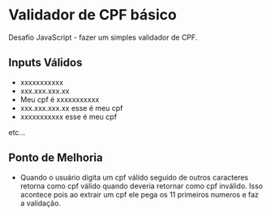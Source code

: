 # Validador de CPF básico

Desafio JavaScript - fazer um simples validador de CPF.

## Inputs Válidos

- xxxxxxxxxxx
- xxx.xxx.xxx.xx
- Meu cpf é xxxxxxxxxxx
- xxx.xxx.xxx.xx esse é meu cpf
- xxxxxxxxxxx esse é meu cpf

etc...

## Ponto de Melhoria

- Quando o usuário digita um cpf válido seguido de outros caracteres retorna como cpf válido quando deveria retornar como cpf inválido. Isso acontece pois ao extrair um cpf ele pega os 11 primeiros numeros e faz a validação.
